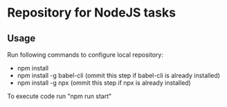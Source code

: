 # Repository for NodeJS tasks

## Usage

Run following commands to configure local repository: 

- npm install
- npm install -g babel-cli (ommit this step if babel-cli is already installed)
- npm install -g npx (ommit this step if npx is already installed)

To execute code run "npm run start"

